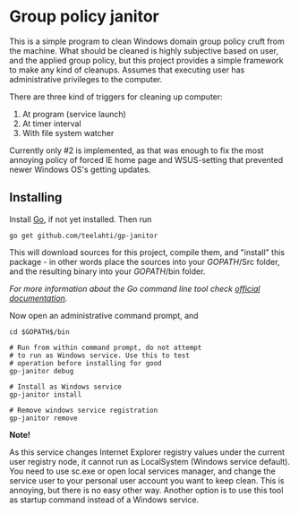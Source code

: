 Group policy janitor
====================

This is a simple program to clean Windows domain group policy cruft from the machine. What should be cleaned is highly subjective based on user, and the applied group policy, but this project provides a simple framework to make any kind of cleanups. Assumes that executing user has administrative privileges to the computer.

There are three kind of triggers for cleaning up computer:  

1. At program (service launch)
2. At timer interval
3. With file system watcher

Currently only #2 is implemented, as that was enough to fix the most annoying policy of forced IE home page and WSUS-setting that prevented newer Windows OS's getting updates. 

Installing
----------

Install [Go](https://golang.org/), if not yet installed. Then run

    go get github.com/teelahti/gp-janitor

This will download sources for this project, compile them, and "install" this package - in other words place the sources into your $GOPATH$/Src folder, and the resulting binary into your $GOPATH$/bin folder.

*For more information about the Go command line tool check [official documentation](https://golang.org/cmd/go/).*

Now open an administrative command prompt, and

    cd $GOPATH$/bin

    # Run from within command prompt, do not attempt
	# to run as Windows service. Use this to test
    # operation before installing for good
    gp-janitor debug

    # Install as Windows service
    gp-janitor install

    # Remove windows service registration
    gp-janitor remove

**Note!**

As this service changes Internet Explorer registry values under the current user registry node, it cannot run as LocalSystem (Windows service default). You need to use sc.exe or open local services manager, and change the service user to your personal user account you want to keep clean. This is annoying, but there is no easy other way. Another option is to use this tool as startup command instead of a Windows service.

